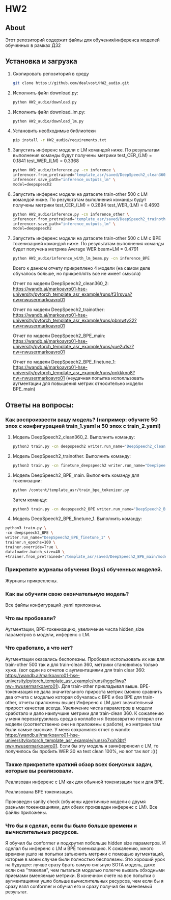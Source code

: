 # HW2

## About

Этот репозиторий содержит файлы для обучения/инференса моделей обученных в рамках ДЗ2

## Установка и загрузка


1. Скопировать репозиторий в среду

   ```bash
   git clone https://github.com/dealvost/HW2_audio.git
   ```

2. Исполнить файл download.py:
   ```bash
   python HW2_audio/download.py
   ```


3. Исполнить файл download_lm.py:
   ```bash
   python HW2_audio/download_lm.py
   ```
4. Установить необходимые библиотеки
   ```bash
   pip install -r HW2_audio/requirements.txt
   ```
5. Запустить инференс модели с LM командой ниже. По результатам выполнения команды будут получены метрики test_CER_(LM) = 0.1841 test_WER_(LM) = 0.3368
   ```bash
   python HW2_audio/inference.py -cn inference \
   inferencer.from_pretrained="template_asr/saved/DeepSpeech2_clean360_2/model_best_wer.pth" \
   inferencer.save_path="inference_outputs_lm" \
   model=deepspeech2 
   ```
6. Запустить инференс модели на датасете train-other 500  с LM командой ниже. По результатам выполнения команды будут получены метрики test_CER_(LM) = 0.2894 test_WER_(LM) = 0.4693

   ```bash
   python HW2_audio/inference.py -cn inference_other \
   inferencer.from_pretrained="template_asr/saved/DeepSpeech2_trainother/model_best_wer.pth" \
   inferencer.save_path="inference_outputs_lm" \
   model=deepspeech2
   ```
7. Запустить инференс модели на датасете train-other 500  с LM с BPE токенизацией командой ниже. По результатам выполнения команды будет получена метрика Average WER beam+LM = 0.4791
   ```bash
   python HW2_audio/inference_with_lm_beam.py -cn inference_BPE
   ```


   Всего к данном отчету прикреплено 4 модели (на самом деле обучалось больше, но прикреплять все не имеет смысла)

   Отчет по модели DeepSpeech2_clean360_2: https://wandb.ai/markoavro01-hse-university/pytorch_template_asr_example/runs/f31rsvua?nw=nwusermarkoavro01

   Отчет по модели DeepSpeech2_trainother: https://wandb.ai/markoavro01-hse-university/pytorch_template_asr_example/runs/pbmwty22?nw=nwusermarkoavro01

   Отчет по модели DeepSpeech2_BPE_main:  https://wandb.ai/markoavro01-hse-university/pytorch_template_asr_example/runs/yue2u1sz?nw=nwusermarkoavro01

   Отчет по модели DeepSpeech2_BPE_finetune_1: https://wandb.ai/markoavro01-hse-university/pytorch_template_asr_example/runs/qnkkkno8?nw=nwusermarkoavro01 (неудачная попытка исполльзовать аугментации для повышения метрик относительно модели BPE_main)

## Ответы на вопросы:

### Как воспроизвести вашу модель? (например: обучите 50 эпох с конфигурацией train_1.yaml и 50 эпох с train_2.yaml)

1. Модель DeepSpeech2_clean360_2. Выполнить команду:
   ```bash
   python3 train.py -cn deepspeech2 writer.run_name="DeepSpeech2_clean360_2" trainer.override=True trainer.n_epochs=100 dataloader.batch_size=30
   ```
2. Модель DeepSpeech2_trainother. Выполнить команду:
   ```bash
   python3 train.py -cn finetune_deepspeech2 writer.run_name="DeepSpeech2_trainother" trainer.override=True trainer.n_epochs=100 dataloader.batch_size=30
   ```
3. Модель DeepSpeech2_BPE_main. Выполнить команду для токенизации:
   ```bash
   python /content/template_asr/train_bpe_tokenizer.py
   ```
   Затем команду:
   ```bash   
   python3 train.py -cn deepspeech2_BPE writer.run_name="DeepSpeech2_BPE_main" trainer.override=True trainer.n_epochs=100 dataloader.batch_size=40
   ```
 4. Модель  DeepSpeech2_BPE_finetune_1. Выполнить команду:
   ```bash   
   python3 train.py \
  -cn deepspeech2_BPE \
  writer.run_name="DeepSpeech2_BPE_finetune_1" \
  trainer.n_epochs=100 \
  trainer.override=True \
  dataloader.batch_size=40 \
  +trainer.from_pretrained="/template_asr/saved/DeepSpeech2_BPE_main/model_best_wer.pth"
   ```
### Прикрепите журналы обучения (logs) обученных моделей.
   
Журналы прикреплены.
   
### Как вы обучили свою окончательную модель?

Все файлы конфигураций .yaml приложены. 
   
### Что вы пробовали?

Аугментации, BPE-токенизацию, увеличение числа hidden_size параметров в модели, инференс с LM.
### Что сработало, а что нет?
Аугментации оказались бесполезны. Пробовал использовать их как для train-other 500 так и для train-clean 360, метрики становились только хуже. (вот один из отчетов с аугментациями для train clear 360: https://wandb.ai/markoavro01-hse-university/pytorch_template_asr_example/runs/hggc1iwa?nw=nwusermarkoavro01). Для train-other прикладывал выше.
BPE-токенизация не дала значительного прироста метрик (можно сравнить два отчета с моделью которая обучалась с BPE и без BPE для train-other, отчеты приложены выше)
Инференс с LM дает значительный прирост качества всегда.
Увеличение числа параметров в модели сработало и дало наилучшие метрики для train-clean 360. К сожалению у меня перезагрузилась среда в коллабе и я безвозвратно потерял эти модели (соответственно они не приложены к работе), но метрики там были самые высокие. У меня сохранился отчет в wandb: https://wandb.ai/markoavro01-hse-university/pytorch_template_asr_example/runs/o7xxh3bt?nw=nwusermarkoavro01. Если бы эту модель я заинференсил с LM, то получилось бы пробить WER 30 на test clean 100%, но вот так вот :(((

### Также прикрепите краткий обзор всех бонусных задач, которые вы реализовали.

Реализован инференс с LM как для обычной токенизации так и для BPE.

Реализована BPE токенизация.

Произведен sanity check (обучены идентичные модели с двумя разными токенизациями, для обеих произведен инференс с LM). Все файлы приложены.

### Что бы я сделал, если бы было больше времени и вычислительных ресурсов.

Я обучил бы conformer и подкрутил побольше hidden size параметров. И сделал бы инференс с LM и BPE токенизацию. К сожалению, много времени ушло на попытки затьюнить метрики с помощью аугментаций, которые в моем случае были полностью бесполезны. Это хороший урок на будущее: лучше сразу брать самую сильную SOTA модель, даже если она "тяжелая", чем пытаться моделью полегче выжать обходными приемами вменяемые метрики. В конечном счете на все попытки с аугментациями ушло больше вычислительных ресурсов, чем если бы я сразу взял conformer и обучил его и сразу получил бы вменяемый результат.

